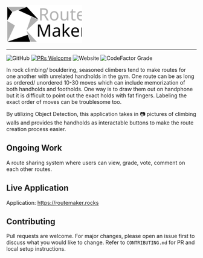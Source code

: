 <img src="https://raw.githubusercontent.com/nandium/RouteMaker/main/docs/favicon-lightmode-name.svg" width="200" />

<hr />

![GitHub](https://img.shields.io/github/license/nandium/RouteMaker?style=flat-square) [![PRs Welcome](https://img.shields.io/badge/PRs-welcome-brightgreen.svg?style=flat-square)](http://makeapullrequest.com) ![Website](https://img.shields.io/website?style=flat-square&url=https%3A%2F%2Froutemaker.rocks) ![CodeFactor Grade](https://img.shields.io/codefactor/grade/github/nandium/RouteMaker?style=flat-square)

In rock climbing/ bouldering, seasoned climbers tend to make routes for one another with unrelated handholds in the gym. One route can be as long as ordered/ unordered 10-30 moves which can include memorization of both handholds and footholds. One way is to draw them out on handphone but it is difficult to point out the exact holds with fat fingers. Labeling the exact order of moves can be troublesome too.

By utilizing Object Detection, this application takes in :camera: pictures of climbing walls and provides the handholds as interactable buttons to make the route creation process easier.

## Ongoing Work

A route sharing system where users can view, grade, vote, comment on each other routes.

## Live Application

Application: https://routemaker.rocks

## Contributing

Pull requests are welcome. For major changes, please open an issue first to discuss what you would like to change. Refer to `CONTRIBUTING.md` for PR and local setup instructions.

